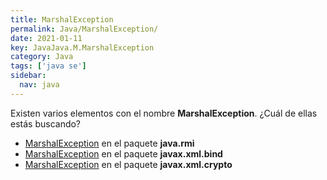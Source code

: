 ```yaml
---
title: MarshalException
permalink: Java/MarshalException/
date: 2021-01-11
key: JavaJava.M.MarshalException
category: Java
tags: ['java se']
sidebar: 
  nav: java
---
```


Existen varios elementos con el nombre **MarshalException**. ¿Cuál de ellas estás buscando?
<ul>
<li><a href="/Java/MarshalException-java-rmi/">MarshalException</a> en el paquete <strong>java.rmi</strong></li>
<li><a href="/Java/MarshalException-javax-xml-bind/">MarshalException</a> en el paquete <strong>javax.xml.bind</strong></li>
<li><a href="/Java/MarshalException-javax-xml-crypto/">MarshalException</a> en el paquete <strong>javax.xml.crypto</strong></li>
<ul>
